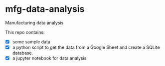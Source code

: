 # mfg-data-analysis
Manufacturing data analysis

This repo contains:
- [x] some sample data
- [x] a python script to get the data from a Google Sheet and create a SQLite database.
- [x] a jupyter notebook for data analysis
